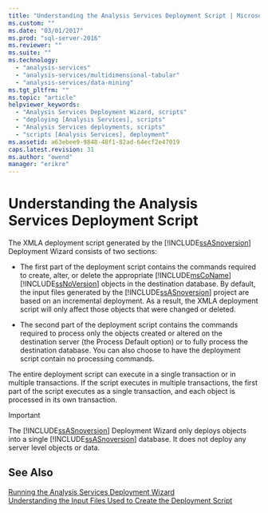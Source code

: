 ```yaml
---
title: "Understanding the Analysis Services Deployment Script | Microsoft Docs"
ms.custom: ""
ms.date: "03/01/2017"
ms.prod: "sql-server-2016"
ms.reviewer: ""
ms.suite: ""
ms.technology: 
  - "analysis-services"
  - "analysis-services/multidimensional-tabular"
  - "analysis-services/data-mining"
ms.tgt_pltfrm: ""
ms.topic: "article"
helpviewer_keywords: 
  - "Analysis Services Deployment Wizard, scripts"
  - "deploying [Analysis Services], scripts"
  - "Analysis Services deployments, scripts"
  - "scripts [Analysis Services], deployment"
ms.assetid: a63ebee9-9848-48f1-82ad-64ecf2e47019
caps.latest.revision: 31
ms.author: "owend"
manager: "erikre"
---
```

# Understanding the Analysis Services Deployment Script
  The XMLA deployment script generated by the [!INCLUDE[ssASnoversion](../../a9notintoc/includes/ssasnoversion-md.md)] Deployment Wizard consists of two sections:  
  
-   The first part of the deployment script contains the commands required to create, alter, or delete the appropriate [!INCLUDE[msCoName](../../a9notintoc/includes/msconame-md.md)] [!INCLUDE[ssNoVersion](../../a9notintoc/includes/ssnoversion-md.md)] objects in the destination database. By default, the input files generated by the [!INCLUDE[ssASnoversion](../../a9notintoc/includes/ssasnoversion-md.md)] project are based on an incremental deployment. As a result, the XMLA deployment script will only affect those objects that were changed or deleted.  
  
-   The second part of the deployment script contains the commands required to process only the objects created or altered on the destination server (the Process Default option) or to fully process the destination database. You can also choose to have the deployment script contain no processing commands.  
  
 The entire deployment script can execute in a single transaction or in multiple transactions. If the script executes in multiple transactions, the first part of the script executes as a single transaction, and each object is processed in its own transaction.  
  
> [!IMPORTANT]  
>  The [!INCLUDE[ssASnoversion](../../a9notintoc/includes/ssasnoversion-md.md)] Deployment Wizard only deploys objects into a single [!INCLUDE[ssASnoversion](../../a9notintoc/includes/ssasnoversion-md.md)] database. It does not deploy any server level objects or data.  
  
## See Also  
 [Running the Analysis Services Deployment Wizard](../../analysis-services/multidimensional-models/running-the-analysis-services-deployment-wizard.md)   
 [Understanding the Input Files Used to Create the Deployment Script](../../analysis-services/multidimensional-models/deployment-script-files-input-used-to-create-deployment-script.md)  
  
  
